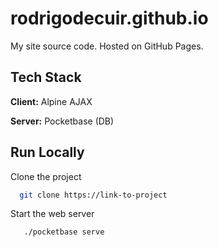 # rodrigodecuir.github.io

My site source code. Hosted on GitHub Pages.

## Tech Stack

**Client:** Alpine AJAX

**Server:** Pocketbase (DB)

## Run Locally

Clone the project

```bash
  git clone https://link-to-project
```

Start the web server

```bash
   ./pocketbase serve
```
